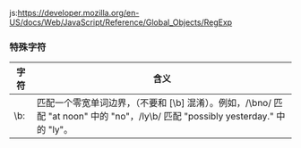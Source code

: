 js:<https://developer.mozilla.org/en-US/docs/Web/JavaScript/Reference/Global_Objects/RegExp>

### 特殊字符
字符 | 含义
-----|----
\b:  |匹配一个零宽单词边界，（不要和 [\b] 混淆）。例如，/\bno/ 匹配 "at noon" 中的 "no"，/ly\b/ 匹配 "possibly yesterday." 中的 "ly"。